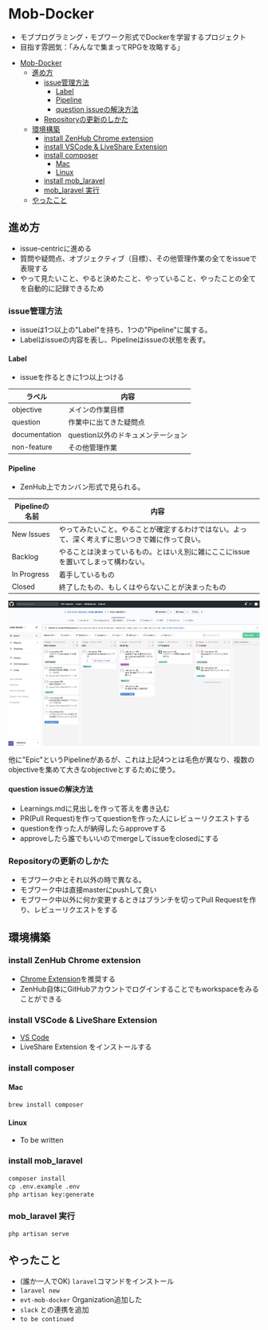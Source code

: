 # Mob-Docker

* モブプログラミング・モブワーク形式でDockerを学習するプロジェクト
* 目指す雰囲気：「みんなで集まってRPGを攻略する」

- [Mob-Docker](#mob-docker)
  - [進め方](#%e9%80%b2%e3%82%81%e6%96%b9)
    - [issue管理方法](#issue%e7%ae%a1%e7%90%86%e6%96%b9%e6%b3%95)
      - [Label](#label)
      - [Pipeline](#pipeline)
      - [question issueの解決方法](#question-issue%e3%81%ae%e8%a7%a3%e6%b1%ba%e6%96%b9%e6%b3%95)
    - [Repositoryの更新のしかた](#repository%e3%81%ae%e6%9b%b4%e6%96%b0%e3%81%ae%e3%81%97%e3%81%8b%e3%81%9f)
  - [環境構築](#%e7%92%b0%e5%a2%83%e6%a7%8b%e7%af%89)
    - [install ZenHub Chrome extension](#install-zenhub-chrome-extension)
    - [install VSCode & LiveShare Extension](#install-vscode--liveshare-extension)
    - [install composer](#install-composer)
      - [Mac](#mac)
      - [Linux](#linux)
    - [install mob_laravel](#install-moblaravel)
    - [mob_laravel 実行](#moblaravel-%e5%ae%9f%e8%a1%8c)
  - [やったこと](#%e3%82%84%e3%81%a3%e3%81%9f%e3%81%93%e3%81%a8)

## 進め方

* issue-centricに進める
* 質問や疑問点、オブジェクティブ（目標）、その他管理作業の全てをissueで表現する
* やって見たいこと、やると決めたこと、やっていること、やったことの全てを自動的に記録できるため

### issue管理方法

* issueは1つ以上の"Label"を持ち、1つの"Pipeline"に属する。
* Labelはissueの内容を表し、Pipelineはissueの状態を表す。

#### Label

* issueを作るときに1つ以上つける

| ラベル        | 内容                               |
| ------------- | ---------------------------------- |
| objective     | メインの作業目標                   |
| question      | 作業中に出てきた疑問点             |
| documentation | question以外のドキュメンテーション |
| non-feature   | その他管理作業                     |

#### Pipeline

* ZenHub上でカンバン形式で見られる。

| Pipelineの名前 | 内容                                                                                             |
| -------------- | ------------------------------------------------------------------------------------------------ |
| New Issues     | やってみたいこと。やることが確定するわけではない。よって、深く考えずに思いつきで雑に作って良い。 |
| Backlog        | やることは決まっているもの。とはいえ別に雑にここにissueを置いてしまって構わない。                |
| In Progress    | 着手しているもの                                                                                 |
| Closed         | 終了したもの、もしくはやらないことが決まったもの                                                 |

![ZenHub Pipeline](./zenhub_pipeline.png)

他に"Epic"というPipelineがあるが、これは上記4つとは毛色が異なり、複数のobjectiveを集めて大きなobjectiveとするために使う。

#### question issueの解決方法

* Learnings.mdに見出しを作って答えを書き込む
* PR(Pull Request)を作ってquestionを作った人にレビューリクエストする
* questionを作った人が納得したらapproveする
* approveしたら誰でもいいのでmergeしてissueをclosedにする

### Repositoryの更新のしかた

* モブワーク中とそれ以外の時で異なる。
* モブワーク中は直接masterにpushして良い
* モブワーク中以外に何か変更するときはブランチを切ってPull Requestを作り、レビューリクエストをする

## 環境構築

### install ZenHub Chrome extension

* [Chrome Extension](https://chrome.google.com/webstore/detail/zenhub-for-github/ogcgkffhplmphkaahpmffcafajaocjbd?hl=ja)を推奨する
* ZenHub自体にGitHubアカウントでログインすることでもworkspaceをみることができる

### install VSCode & LiveShare Extension

* [VS Code](https://code.visualstudio.com/)
* LiveShare Extension をインストールする

### install composer

#### Mac

```
brew install composer
```

#### Linux

* To be written

### install mob_laravel

```
composer install
cp .env.example .env
php artisan key:generate
```

### mob_laravel 実行

```
php artisan serve
```

## やったこと

* (誰か一人でOK) `laravel`コマンドをインストール
* `laravel new`
* `evt-mob-docker` Organization追加した
* `slack` との連携を追加
* `to be continued`